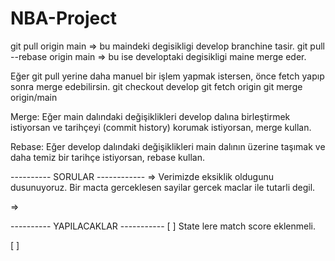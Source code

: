 # NBA-Project
git pull origin main => bu maindeki degisikligi develop branchine tasir.
git pull --rebase origin main => bu ise developtaki degisikligi maine merge eder. 


Eğer git pull yerine daha manuel bir işlem yapmak istersen, önce fetch yapıp sonra merge edebilirsin.
git checkout develop
git fetch origin
git merge origin/main

Merge: Eğer main dalındaki değişiklikleri develop dalına birleştirmek istiyorsan ve tarihçeyi (commit history) korumak istiyorsan, merge kullan.

Rebase: Eğer develop dalındaki değişiklikleri main dalının üzerine taşımak ve daha temiz bir tarihçe istiyorsan, rebase kullan.

----------   SORULAR   ------------
 => Verimizde eksiklik oldugunu dusunuyoruz. Bir macta gerceklesen sayilar gercek maclar ile tutarli degil. 

 =>


---------- YAPILACAKLAR -----------
[ ] State lere match score eklenmeli. 

[ ]
